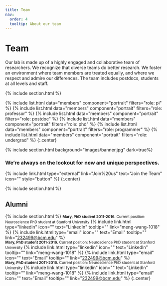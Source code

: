 ```yaml
---
title: Team
nav:
  order: 4
  tooltip: About our team
---
```


# <i class="fas fa-users"></i>Team

Our lab is made up of a highly engaged and collaborative team of researchers. We recognize that diverse teams do better research. We foster an environment where team members are treated equally, and where we respect and admire our differences. The team includes postdocs, students at all levels and staff.

{% include section.html %}

{%
  include list.html
  data="members"
  component="portrait"
  filters="role: pi"
%}
{%
  include list.html
  data="members"
  component="portrait"
  filters="role: professor"
%}
{%
  include list.html
  data="members"
  component="portrait"
  filters="role: postdoc"
%}
{%
  include list.html
  data="members"
  component="portrait"
  filters="role: phd"
%}
{%
  include list.html
  data="members"
  component="portrait"
  filters="role: programmer"
%}
{%
  include list.html
  data="members"
  component="portrait"
  filters="role: undergrad"
%}
{:.center}

{% include section.html background="images/banner.jpg" dark=true%}

### We’re always on the lookout for new and unique perspectives. 

{% include link.html type="external" link="Join%20us" text="Join the Team" icon="" style="button" %} 
{:.center}

{% include section.html %}

## Alumni

{% include section.html %}
<small><b>Mary, PhD student 2011-2016.</b> Current position: Neuroscience PhD student at Stanford University</small>
{%
  include link.html
  type="linkedin"
  icon=""
  text="LinkedIn"
  tooltip=""
  link="meng-wang-1018"
%}
{%
  include link.html
  type="email"
  icon=""
  text="Email"
  tooltip=""
  link="232499@bcm.edu"
%}
<br><small><b>Mary, PhD student 2011-2016.</b> Current position: Neuroscience PhD student at Stanford University</small>
{%
  include link.html
  type="linkedin"
  icon=""
  text="LinkedIn"
  tooltip=""
  link="meng-wang-1018"
%}
{%
  include link.html
  type="email"
  icon=""
  text="Email"
  tooltip=""
  link="232499@bcm.edu"
%}
<br><small><b>Mary, PhD student 2011-2016.</b> Current position: Neuroscience PhD student at Stanford University</small>
{%
  include link.html
  type="linkedin"
  icon=""
  text="LinkedIn"
  tooltip=""
  link="meng-wang-1018"
%}
{%
  include link.html
  type="email"
  icon=""
  text="Email"
  tooltip=""
  link="232499@bcm.edu"
%}
{:.center}
